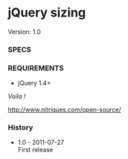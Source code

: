 # jQuery sizing #

Version: 1.0 

### SPECS ###



### REQUIREMENTS ###

- jQuery 1.4+

*Voila !*

http://www.nitriques.com/open-source/

### History ###

- 1.0 - 2011-07-27  
  First release